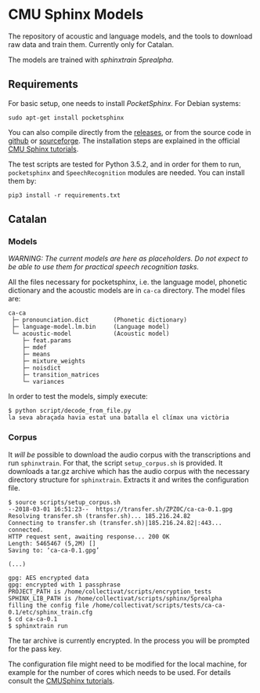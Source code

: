 # CMU Sphinx Models
The repository of acoustic and language models, and the tools to download raw data and train them. Currently only for Catalan.

The models are trained with *sphinxtrain 5prealpha*.

## Requirements
For basic setup, one needs to install *PocketSphinx*. For Debian systems:

```
sudo apt-get install pocketsphinx
```

You can also compile directly from the [releases](https://cmusphinx.github.io/wiki/download/), or from the source code in [github](https://github.com/cmusphinx) or [sourceforge](https://sourceforge.net/p/cmusphinx/code/HEAD/tree/). The installation steps are explained in the official [CMU Sphinx tutorials](https://cmusphinx.github.io/wiki/tutorialpocketsphinx/).

The test scripts are tested for Python 3.5.2, and in order for them to run, `pocketsphinx` and `SpeechRecognition` modules are needed. You can install them by:
```
pip3 install -r requirements.txt
```

## Catalan
### Models
*_WARNING:_* _The current models are here as placeholders. Do not expect to be able to use them for practical speech recognition tasks._

All the files necessary for pocketsphinx, i.e. the language model, phonetic dictionary and the acoustic models are in `ca-ca` directory. The model files are:

```
ca-ca
 ├─ pronounciation.dict       (Phonetic dictionary)
 ├─ language-model.lm.bin     (Language model)
 └─ acoustic-model            (Acoustic model)
    ├─ feat.params
    ├─ mdef
    ├─ means
    ├─ mixture_weights
    ├─ noisdict
    ├─ transition_matrices
    └─ variances
```

In order to test the models, simply execute:
```
$ python script/decode_from_file.py
la seva abraçada havia estat una batalla el clímax una victòria
```

### Corpus
It _will be_ possible to download the audio corpus with the transcriptions and run `sphinxtrain`. For that, the script `setup_corpus.sh` is provided. It downloads a tar.gz archive which has the audio corpus with the necessary directory structure for `sphinxtrain`. Extracts it and writes the configuration file.

```
$ source scripts/setup_corpus.sh
--2018-03-01 16:51:23--  https://transfer.sh/ZPZ0C/ca-ca-0.1.gpg
Resolving transfer.sh (transfer.sh)... 185.216.24.82
Connecting to transfer.sh (transfer.sh)|185.216.24.82|:443... connected.
HTTP request sent, awaiting response... 200 OK
Length: 5465467 (5,2M) []
Saving to: ‘ca-ca-0.1.gpg’

(...)

gpg: AES encrypted data
gpg: encrypted with 1 passphrase
PROJECT_PATH is /home/collectivat/scripts/encryption_tests
SPHINX_LIB_PATH is /home/collectivat/scripts/sphinx/5prealpha
filling the config file /home/collectivat/scripts/tests/ca-ca-0.1/etc/sphinx_train.cfg
$ cd ca-ca-0.1
$ sphinxtrain run
```

The tar archive is currently encrypted. In the process you will be prompted for the pass key.

The configuration file might need to be modified for the local machine, for example for the number of cores which needs to be used. For details consult the [CMUSphinx tutorials](https://cmusphinx.github.io/wiki/tutorialam/#setting-up-the-training-scripts).
